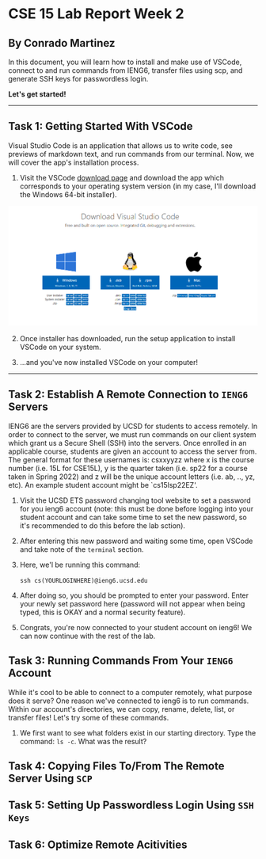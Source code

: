 # CSE 15 Lab Report Week 2
## By Conrado Martinez

In this document, you will learn how to install and make use of VSCode, connect to and run commands from IENG6, transfer files using scp, and generate SSH keys for passwordless login. 

**Let's get started!** 

--- 
## Task 1: Getting Started With VSCode

Visual Studio Code is an application that allows us to write code, see previews of markdown text, and run commands from our terminal. 
Now, we will cover the app's installation process. 
1. Visit the VSCode [download page](https://code.visualstudio.com/Download) and download the app which corresponds to your operating system version (in my case, I'll download the Windows 64-bit installer).

![Image](/imgs/vscode-download.png)

2. Once installer has downloaded, run the setup application to install VSCode on your system. 

3. ...and you've now installed VSCode on your computer!


---

## Task 2: Establish A Remote Connection to `IENG6` Servers

IENG6 are the servers provided by UCSD for students to access remotely. In order to connect to the server, we must run commands on our client system which grant us a Secure Shell (SSH) into the servers. Once enrolled in an applicable course, students are given an account to access the server from. The general format for these usernames is: csxxyyzz where x is the course number (i.e. 15L for CSE15L), y is the quarter taken (i.e. sp22 for a course taken in Spring 2022) and z will be the unique account letters (i.e. ab, .., yz, etc). An example student account might be `cs15lsp22EZ'. 

1. Visit the UCSD ETS password changing tool website to set a password for you ieng6 account (note: this must be done before logging into your student account and can take some time to set the new password, so it's recommended to do this before the lab sction). 

2. After entering this new password and waiting some time, open VSCode and take note of the `terminal` section. 

3. Here, we'l be running this command: 

    `ssh cs(YOURLOGINHERE)@ieng6.ucsd.edu`

4. After doing so, you should be prompted to enter your password. Enter your newly set password here (password will not appear when being typed, this is OKAY and a normal security feature). 

5. Congrats, you're now connected to your student account on ieng6! We can now continue with the rest of the lab.


## Task 3: Running Commands From Your `IENG6` Account

While it's cool to be able to connect to a computer remotely, what purpose does it serve? One reason we've connected to ieng6 is to run commands. Within our account's directories, we can copy, rename, delete, list, or transfer files! Let's try some of these commands. 

1. We first want to see what folders exist in our starting directory. 
Type the command: `ls -c`. What was the result? 


## Task 4: Copying Files To/From The Remote Server Using `SCP`


## Task 5: Setting Up Passwordless Login Using `SSH Keys`


## Task 6: Optimize Remote Acitivities

